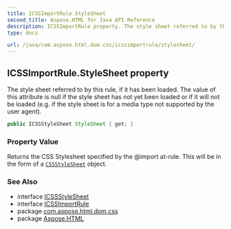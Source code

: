 ```yaml
---
title: ICSSImportRule.StyleSheet
second_title: Aspose.HTML for Java API Reference
description: ICSSImportRule property. The style sheet referred to by this rule if it has been loaded. The value of this attribute is null if the style sheet has not yet been loaded or if it will not be loaded e.g. if the style sheet is for a media type not supported by the user agent
type: docs

url: /java/com.aspose.html.dom.css/icssimportrule/stylesheet/
---
```

## ICSSImportRule.StyleSheet property

The style sheet referred to by this rule, if it has been loaded. The value of this attribute is null if the style sheet has not yet been loaded or if it will not be loaded (e.g. if the style sheet is for a media type not supported by the user agent).

```java
public ICSSStyleSheet StyleSheet { get; }
```

### Property Value

Returns the CSS Stylesheet specified by the @import at-rule. This will be in the form of a [`CSSStyleSheet`](../../icssstylesheet/) object.

### See Also

* interface [ICSSStyleSheet](../../icssstylesheet/)
* interface [ICSSImportRule](../)
* package [com.aspose.html.dom.css](../../../com.aspose.html.dom.css/)
* package [Aspose.HTML](../../../)
